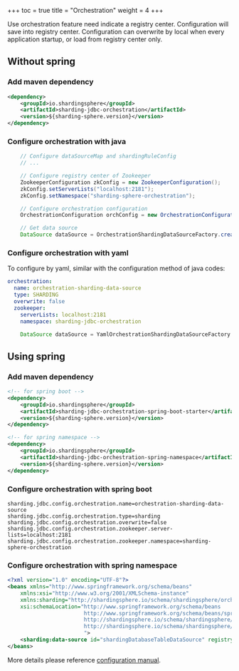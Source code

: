 +++
toc = true
title = "Orchestration"
weight = 4
+++

Use orchestration feature need indicate a registry center. Configuration will save into registry center. Configuration can overwrite by local when every application startup, or load from registry center only.

## Without spring

### Add maven dependency

```xml
<dependency>
    <groupId>io.shardingsphere</groupId>
    <artifactId>sharding-jdbc-orchestration</artifactId>
    <version>${sharding-sphere.version}</version>
</dependency>
```

### Configure orchestration with java

```java
    // Configure dataSourceMap and shardingRuleConfig
    // ...

    // Configure registry center of Zookeeper
    ZookeeperConfiguration zkConfig = new ZookeeperConfiguration();
    zkConfig.setServerLists("localhost:2181");
    zkConfig.setNamespace("sharding-sphere-orchestration");

    // Configure orchestration configuration
    OrchestrationConfiguration orchConfig = new OrchestrationConfiguration("orchestration-sharding-data-source", zkConfig, false, OrchestrationConfiguration.SHARDING);

    // Get data source
    DataSource dataSource = OrchestrationShardingDataSourceFactory.createDataSource(dataSourceMap, shardingRuleConfig, new ConcurrentHashMap(), new Properties(), orchConfig);
```

### Configure orchestration with yaml

To configure by yaml, similar with the configuration method of java codes:

```yaml
orchestration:
  name: orchestration-sharding-data-source
  type: SHARDING
  overwrite: false
  zookeeper:
    serverLists: localhost:2181
    namespace: sharding-jdbc-orchestration
```

```java
    DataSource dataSource = YamlOrchestrationShardingDataSourceFactory.createDataSource(yamlFile);
```

## Using spring

### Add maven dependency

```xml
<!-- for spring boot -->
<dependency>
    <groupId>io.shardingsphere</groupId>
    <artifactId>sharding-jdbc-orchestration-spring-boot-starter</artifactId>
    <version>${sharding-sphere.version}</version>
</dependency>

<!-- for spring namespace -->
<dependency>
    <groupId>io.shardingsphere</groupId>
    <artifactId>sharding-jdbc-orchestration-spring-namespace</artifactId>
    <version>${sharding-sphere.version}</version>
</dependency>
```

### Configure orchestration with spring boot

```properties
sharding.jdbc.config.orchestration.name=orchestration-sharding-data-source
sharding.jdbc.config.orchestration.type=sharding
sharding.jdbc.config.orchestration.overwrite=false
sharding.jdbc.config.orchestration.zookeeper.server-lists=localhost:2181
sharding.jdbc.config.orchestration.zookeeper.namespace=sharding-sphere-orchestration
```

### Configure orchestration with spring namespace

```xml
<?xml version="1.0" encoding="UTF-8"?>
<beans xmlns="http://www.springframework.org/schema/beans"
    xmlns:xsi="http://www.w3.org/2001/XMLSchema-instance"
    xmlns:sharding="http://shardingsphere.io/schema/shardingsphere/orchestration/sharding"
    xsi:schemaLocation="http://www.springframework.org/schema/beans
                        http://www.springframework.org/schema/beans/spring-beans.xsd
                        http://shardingsphere.io/schema/shardingsphere/orchestration/sharding
                        http://shardingsphere.io/schema/shardingsphere/orchestration/sharding/sharding.xsd
                        ">
    <sharding:data-source id="shardingDatabaseTableDataSource" registry-center-ref="regCenter" />
</beans>
```

More details please reference [configuration manual](/en/manual/sharding-jdbc/configuration/).
